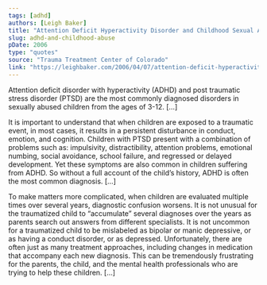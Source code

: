 ```yaml
---
tags: [adhd]
authors: [Leigh Baker]
title: "Attention Deficit Hyperactivity Disorder and Childhood Sexual Abuse"
slug: adhd-and-childhood-abuse
pDate: 2006
type: "quotes"
source: "Trauma Treatment Center of Colorado"
link: "https://leighbaker.com/2006/04/07/attention-deficit-hyperactivity-disorder-and-childhood-sexual-abuse/"
---
```


Attention deficit disorder with hyperactivity (ADHD) and post traumatic stress disorder (PTSD) are the most commonly diagnosed disorders in sexually abused children from the ages of 3-12. […]

It is important to understand that when children are exposed to a traumatic event, in most cases, it results in a persistent disturbance in conduct, emotion, and cognition. Children with PTSD present with a combination of problems such as: impulsivity, distractibility, attention problems, emotional numbing, social avoidance, school failure, and regressed or delayed development. Yet these symptoms are also common in children suffering from ADHD. So without a full account of the child’s history, ADHD is often the most common diagnosis. […]

To make matters more complicated, when children are evaluated multiple times over several years, diagnostic confusion worsens. It is not unusual for the traumatized child to “accumulate” several diagnoses over the years as parents search out answers from different specialists. It is not uncommon for a traumatized child to be mislabeled as bipolar or manic depressive, or as having a conduct disorder, or as depressed. Unfortunately, there are often just as many treatment approaches, including changes in medication that accompany each new diagnosis. This can be tremendously frustrating for the parents, the child, and the mental health professionals who are trying to help these children. […]